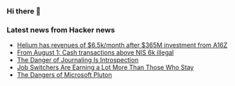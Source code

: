 ### Hi there 👋

<!--
**arashid-sh/arashid-sh** is a ✨ _special_ ✨ repository because its `README.md` (this file) appears on your GitHub profile.

Here are some ideas to get you started:

- 🔭 I’m currently working on ...
- 🌱 I’m currently learning ...
- 👯 I’m looking to collaborate on ...
- 🤔 I’m looking for help with ...
- 💬 Ask me about ...
- 📫 How to reach me: ...
- 😄 Pronouns: ...
- ⚡ Fun fact: ...
-->

### Latest news from Hacker news
<!-- BLOG-POST-LIST:START -->
- [Helium has revenues of $6.5k/month after $365M investment from A16Z](https://twitter.com/liron/status/1551738599254773765)
- [From August 1: Cash transactions above NIS 6k illegal](https://www.israelnationalnews.com/news/357072)
- [The Danger of Journaling Is Introspection](https://www.bramadams.dev/projects/the-danger-of-journaling-is-introspection)
- [Job Switchers Are Earning a Lot More Than Those Who Stay](https://www.wsj.com/articles/inflation-switch-jobs-more-money-fed-atlanta-data-11658699425)
- [The Dangers of Microsoft Pluton](https://gabrielsieben.tech/2022/07/25/the-power-of-microsoft-pluton-2/)
<!-- BLOG-POST-LIST:END -->
